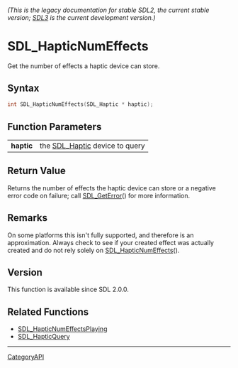 ###### (This is the legacy documentation for stable SDL2, the current stable version; [SDL3](https://wiki.libsdl.org/SDL3/) is the current development version.)
# SDL_HapticNumEffects

Get the number of effects a haptic device can store.

## Syntax

```c
int SDL_HapticNumEffects(SDL_Haptic * haptic);

```

## Function Parameters

|                |                                              |
| -------------- | -------------------------------------------- |
| **haptic**     | the [SDL_Haptic](SDL_Haptic.md) device to query |

## Return Value

Returns the number of effects the haptic device can store or a negative
error code on failure; call [SDL_GetError](SDL_GetError.md)() for more
information.

## Remarks

On some platforms this isn't fully supported, and therefore is an
approximation. Always check to see if your created effect was actually
created and do not rely solely on
[SDL_HapticNumEffects](SDL_HapticNumEffects.md)().

## Version

This function is available since SDL 2.0.0.

## Related Functions

* [SDL_HapticNumEffectsPlaying](SDL_HapticNumEffectsPlaying.md)
* [SDL_HapticQuery](SDL_HapticQuery.md)

----
[CategoryAPI](CategoryAPI.md)

